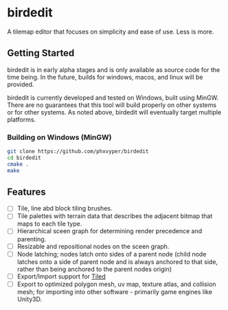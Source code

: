 # birdedit
A tilemap editor that focuses on simplicity and ease of use. Less is more.

## Getting Started

birdedit is in early alpha stages and is only available as source code for the time being. In the future, builds for windows, macos, and linux will be provided.

birdedit is currently developed and tested on Windows, built using MinGW. There are no guarantees that this tool will build properly on other systems or for other systems. As noted above, birdedit will eventually target multiple platforms.

### Building on Windows (MinGW)
```sh
git clone https://github.com/phxvyper/birdedit
cd birdedit
cmake .
make
```

## Features

 - [ ] Tile, line abd block tiling brushes.
 - [ ] Tile palettes with terrain data that describes the adjacent bitmap that maps to each tile type.
 - [ ] Hierarchical sceen graph for determining render precedence and parenting.
 - [ ] Resizable and repositional nodes on the sceen graph.
 - [ ] Node latching; nodes latch onto sides of a parent node (child node latches onto a side of parent node and is always anchored to that side, rather than being anchored to the parent nodes origin)
 - [ ] Export/Import support for [Tiled](https://www.mapeditor.org/)
 - [ ] Export to optimized polygon mesh, uv map, texture atlas, and collision mesh; for importing into other software - primarily game engines like Unity3D.
